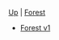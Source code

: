 <!-- Forest wrappings  sidebar.md -->

[Up](/climateeconomics/sos_wrapping/) | [Forest](/climateeconomics/sos_wrapping/sos_wrapping_forest/)

- [Forest v1](forest_v1/documentation/forest_disc)
